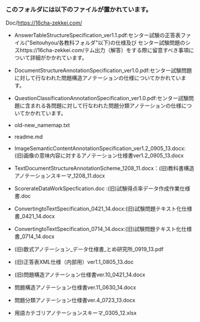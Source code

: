 
### このフォルダには以下のファイルが置かれています。

Doc/https://16cha-zekkei.com/

* AnswerTableStructureSpecification_ver1.1.pdf:センター試験の正答表ファイル("Seitouhyou/各教科フォルダ"以下)の仕様及び
センター試験問題のシスhttps://16cha-zekkei.com/テム出力（解答）をする際に留意すべき事項について詳細がかかれています。

* DocumentStructureAnnotationSpecification_ver1.0.pdf:センター試験問題に対して行なわれた問題構造アノテーションの仕様についてかかれています。

* QuestionClassificationAnnotationSpecification_ver1.0.pdf:センター試験問題に含まれる各問題に対して行なわれた問題分類アノテーションの仕様についてかかれています。

* old-new_namemap.txt

* readme.md

* ImageSemanticContentAnnotationSpecification_ver1.2\_0905\_13.docx:(旧)画像の意味内容に対するアノテーション仕様書ver1.2\_0905\_13.docx

* TextDocumentStructureAnnotationScheme\_1208\_11.docx：(旧)教科書構造アノテーションスキーマ\_1208\_11.docx

* ScorerateDataWorkSpecfication.doc :(旧)試験得点率データ作成作業仕様書.doc

* ConvertingtoTextSpecification\_0421_14.docx:(旧)試験問題テキスト化仕様書\_0421\_14.docx

* ConvertingtoTextSpecification\_0714\_14.docx:(旧)試験問題テキスト化仕様書\_0714\_14.docx

* (旧)数式アノテーション_データ仕様書\_とめ研究所\_0919\_13.pdf

* (旧)正答表XML仕様（内部用）ver1.1\_0805\_13.doc

* (旧)問題構造アノテーション仕様書ver.10\_0421\_14.docx

* 問題構造アノテーション仕様書ver.11\_0630\_14.docx

* 問題分類アノテーション仕様書ver.4\_0723\_13.docx

* 用語カテゴリアノテーションスキーマ\_0305\_12.xlsx





